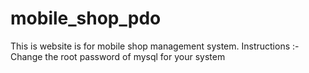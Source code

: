 # mobile_shop_pdo
This is website is for mobile shop management system.
Instructions :-
Change the root password of mysql for your system